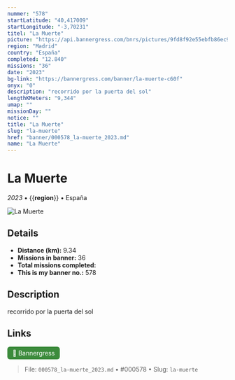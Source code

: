 ```yaml
---
nummer: "578"
startLatitude: "40,417009"
startLongitude: "-3,70231"
titel: "La Muerte"
picture: "https://api.bannergress.com/bnrs/pictures/9fd8f92e55ebfb86ec9f24eb5ab395be"
region: "Madrid"
country: "España"
completed: "12.840"
missions: "36"
date: "2023"
bg-link: "https://bannergress.com/banner/la-muerte-c60f"
onyx: "0"
description: "recorrido por la puerta del sol"
lengthKMeters: "9,344"
umap: ""
missionDay: ""
notice: ""
title: "La Muerte"
slug: "la-muerte"
href: "banner/000578_la-muerte_2023.md"
name: "La Muerte"
---
```

# La Muerte

*2023* • {{__region__}} • España

![La Muerte](https://api.bannergress.com/bnrs/pictures/9fd8f92e55ebfb86ec9f24eb5ab395be)



## Details
- **Distance (km):** 9.34
- **Missions in banner:** 36
- **Total missions completed:** 
- **This is my banner no.:** 578



## Description
recorrido por la puerta del sol



## Links
<a href="https://bannergress.com/banner/la-muerte-c60f" target="_blank" style="display:inline-block;margin-right:8px;padding:6px 12px;background:#3c8b3c;color:#fff;text-decoration:none;border-radius:6px;">🔗 Bannergress</a>



> File: `000578_la-muerte_2023.md` • #000578 • Slug: `la-muerte`
